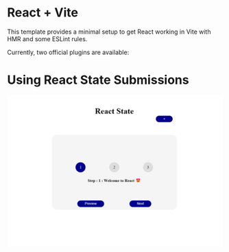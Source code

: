 # React + Vite

This template provides a minimal setup to get React working in Vite with HMR and some ESLint rules.

Currently, two official plugins are available:

# Using React State Submissions

![react-state text](src/assets/react_state.png)

